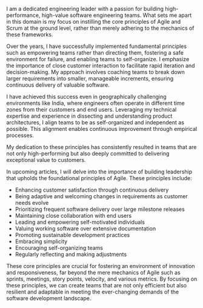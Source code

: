 I am a dedicated engineering leader with a passion for building high-performance, high-value software engineering teams. What sets me apart in this domain is my focus on instilling the core principles of Agile and Scrum at the ground level, rather than merely adhering to the mechanics of these frameworks.

Over the years, I have successfully implemented fundamental principles such as empowering teams rather than directing them, fostering a safe environment for failure, and enabling teams to self-organize. I emphasize the importance of close customer interaction to facilitate rapid iteration and decision-making. My approach involves coaching teams to break down larger requirements into smaller, manageable increments, ensuring continuous delivery of valuable software.

I have achieved this success even in geographically challenging environments like India, where engineers often operate in different time zones from their customers and end users. Leveraging my technical expertise and experience in dissecting and understanding product architectures, I align teams to be as self-organized and independent as possible. This alignment enables continuous improvement through empirical processes.

My dedication to these principles has consistently resulted in teams that are not only high-performing but also deeply committed to delivering exceptional value to customers.

In upcoming articles, I will delve into the importance of building leadership that upholds the foundational principles of Agile. These principles include:

- Enhancing customer satisfaction through continuous delivery
- Being adaptive and welcoming changes in requirements as customer needs evolve
- Prioritizing frequent software delivery over large milestone releases
- Maintaining close collaboration with end users
- Leading and empowering self-motivated individuals
- Valuing working software over extensive documentation
- Promoting sustainable development practices
- Embracing simplicity
- Encouraging self-organizing teams
- Regularly reflecting and making adjustments

These core principles are crucial for fostering an environment of innovation and responsiveness, far beyond the mere mechanics of Agile such as sprints, meetings, story points, velocity, and various metrics. By focusing on these principles, we can create teams that are not only efficient but also resilient and adaptable in meeting the ever-changing demands of the software development landscape.